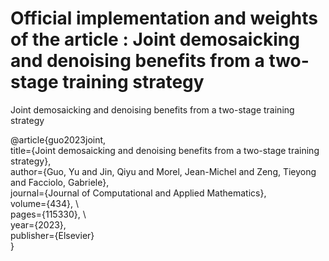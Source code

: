 # Official implementation and weights of the article : Joint demosaicking and denoising benefits from a two-stage training strategy
Joint demosaicking and denoising benefits from a two-stage training strategy




@article{guo2023joint, \
  title={Joint demosaicking and denoising benefits from a two-stage training strategy}, \
  author={Guo, Yu and Jin, Qiyu and Morel, Jean-Michel and Zeng, Tieyong and Facciolo, Gabriele}, \
  journal={Journal of Computational and Applied Mathematics}, \
  volume={434}, \  
  pages={115330}, \  
  year={2023}, \
  publisher={Elsevier} \
}
